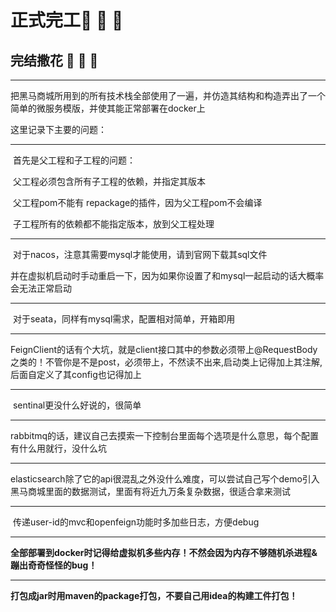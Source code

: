 # 正式完工:tada: :tada: :tada:

## 完结撒花 :tada: :tada: :tada:

---

​	把黑马商城所用到的所有技术栈全部使用了一遍，并仿造其结构和构造弄出了一个简单的微服务模版，并使其能正常部署在docker上

这里记录下主要的问题：

---

​	首先是父工程和子工程的问题：

​	父工程必须包含所有子工程的依赖，并指定其版本

​	父工程pom不能有 repackage的插件，因为父工程pom不会编译

​	子工程所有的依赖都不能指定版本，放到父工程处理

---

​	对于nacos，注意其需要mysql才能使用，请到官网下载其sql文件

​	并在虚拟机启动时手动重启一下，因为如果你设置了和mysql一起启动的话大概率会无法正常启动

---

​	对于seata，同样有mysql需求，配置相对简单，开箱即用

----

​	FeignClient的话有个大坑，就是client接口其中的参数必须带上@RequestBody之类的！不管你是不是post，必须带上，不然读不出来,启动类上记得加上其注解,后面自定义了其config也记得加上

---

​	sentinal更没什么好说的，很简单

---

​	rabbitmq的话，建议自己去摸索一下控制台里面每个选项是什么意思，每个配置有什么用就行，没什么坑

---

​	elasticsearch除了它的api很混乱之外没什么难度，可以尝试自己写个demo引入黑马商城里面的数据测试，里面有将近九万条复杂数据，很适合拿来测试

---

​	传递user-id的mvc和openfeign功能时多加些日志，方便debug

---

​	**全部部署到docker时记得给虚拟机多些内存！不然会因为内存不够随机杀进程&蹦出奇奇怪怪的bug！**

---

​	**打包成jar时用maven的package打包，不要自己用idea的构建工件打包！**